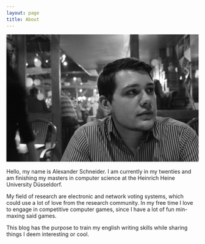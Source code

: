 ```yaml
---
layout: page
title: About
---
```


![My last not incidental photo from 2011](/assets/DSC0252.jpg)

Hello, my name is Alexander Schneider. I am currently in my twenties and am finishing my masters in computer science at the Heinrich Heine University Düsseldorf.

My field of research are electronic and network voting systems, which could use a lot of love from the research community.
In my free time I love to engage in competitive computer games, since I have a lot of fun min-maxing said games.

This blog has the purpose to train my english writing skills while sharing things I deem interesting or cool.
